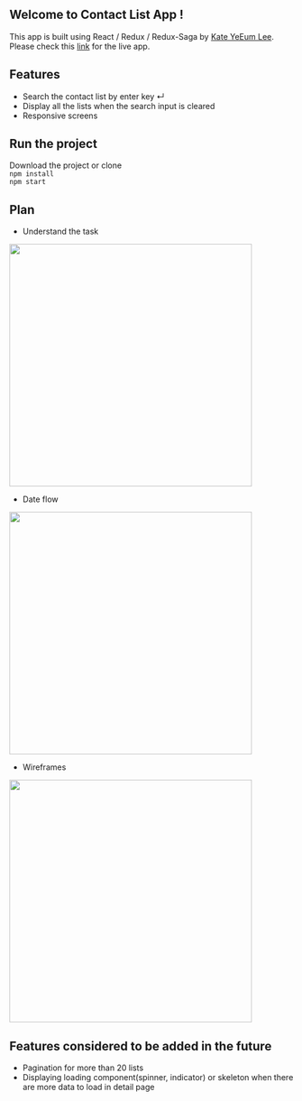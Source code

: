 
## Welcome to Contact List App !
This app is built using React / Redux / Redux-Saga by [Kate YeEum Lee](https://github.com/yiyeum). <br />
Please check this [link](http://contact-list-kate.herokuapp.com/) for the live app.

## Features
* Search the contact list by enter key ↵
* Display all the lists when the search input is cleared
* Responsive screens

## Run the project

Download the project or clone <br />
`npm install` <br />
`npm start`

## Plan
* Understand the task
<img src="https://user-images.githubusercontent.com/20132973/54352378-c9c30b00-460e-11e9-9ec5-1fc123d45976.jpg" width="430">

* Date flow
<img src="https://user-images.githubusercontent.com/20132973/54352545-245c6700-460f-11e9-99e7-fffa5b9412af.jpg" width="430">

* Wireframes
<img src="https://user-images.githubusercontent.com/20132973/54352633-553c9c00-460f-11e9-9dd4-8235071ee5d7.jpg" width="430">

## Features considered to be added in the future
* Pagination for more than 20 lists
* Displaying loading component(spinner, indicator) or skeleton when there are more data to load in detail page
